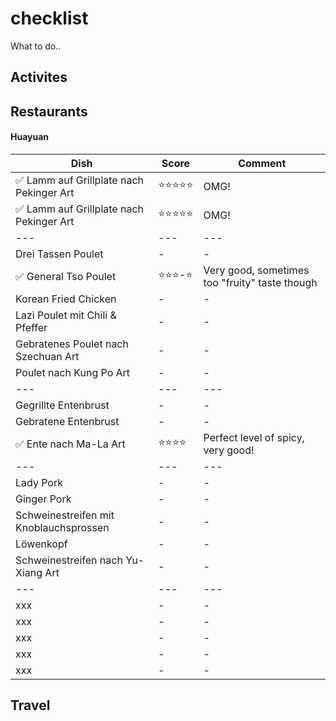 # checklist
What to do..

## Activites

## Restaurants

#### Huayuan
| Dish | Score | Comment |
| --- | --- | --- |
| ✅ Lamm auf Grillplate nach Pekinger Art | ⭐⭐⭐⭐⭐ | OMG! |
| ✅ Lamm auf Grillplate nach Pekinger Art | ⭐⭐⭐⭐⭐ | OMG! |
| --- | --- | --- |
| Drei Tassen Poulet| - | - |
| ✅ General Tso Poulet | ⭐⭐⭐-⭐ | Very good, sometimes too "fruity" taste though |
| Korean Fried Chicken | - | - |
| Lazi Poulet mit Chili & Pfeffer | - | - |
| Gebratenes Poulet nach Szechuan Art | - | - |
| Poulet nach Kung Po Art | - | - |
| --- | --- | --- |
| Gegrillte Entenbrust | - | - |
| Gebratene Entenbrust | - | - |
| ✅ Ente nach Ma-La Art | ⭐⭐⭐⭐ | Perfect level of spicy, very good! |
| --- | --- | --- |
| Lady Pork | - | - |
| Ginger Pork | - | - |
| Schweinestreifen mit Knoblauchsprossen | - | - |
| Löwenkopf | - | - |
| Schweinestreifen nach Yu-Xiang Art | - | - |
| --- | --- | --- |
| xxx | - | - |
| xxx | - | - |
| xxx | - | - |
| xxx | - | - |
| xxx | - | - |

## Travel
